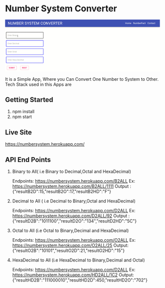 # Number System Converter

![Live Gif](https://github.com/Madhusudan707/number_system_react/blob/main/number_system/public/number_system_converter.gif)

It is a Simple App, Where you Can Convert One Number to System to Other.
Tech Stack used in this Apps are



## Getting Started

1. npm install
2. npm start

## Live Site

https://numbersystem.herokuapp.com/


## API End Points

1. Binary to All( i.e Binary to Decimal,Octal and HexaDecimal)
   
    Endpoints: https://numbersystem.herokuapp.com/B2ALL
    Ex:  https://numbersystem.herokuapp.com/B2ALL/1111
    Output : {"resultB2D":15,"resultB2O":17,"resultB2HD":"F"}

2. Decimal to All ( i.e Decimal to Binary,Octal and HexaDecimal)
   
    Endpoints: https://numbersystem.herokuapp.com/D2ALL
    Ex:  https://numbersystem.herokuapp.com/D2ALL/92
    Output : {"resultD2B":"1011100","resultD2O":"134","resultD2HD":"5C"}

3. Octal to All (i.e Octal to Binary,Decimal and HexaDecimal)
   
    Endpoints: https://numbersystem.herokuapp.com/O2ALL
    Ex:  https://numbersystem.herokuapp.com/O2ALL/25
    Output: {"resultO2B":"10101","resultO2D":21,"resultO2HD":"15"}

4. HexaDecimal to All (i.e HexaDecimal to Binary,Decimal and Octal)
   
    Endpoints: https://numbersystem.herokuapp.com/D2ALL
    Ex:  https://numbersystem.herokuapp.com/HD2ALL/1C2
    Output: {"resultHD2B":"111000010","resultHD2D":450,"resultHD2O":"702"}